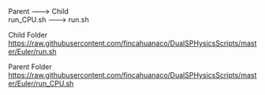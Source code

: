Parent     ---> Child<br>
run_CPU.sh ---> run.sh<br>

Child Folder<br>
https://raw.githubusercontent.com/fincahuanaco/DualSPHysicsScripts/master/Euler/run.sh

Parent Folder<br>
https://raw.githubusercontent.com/fincahuanaco/DualSPHysicsScripts/master/Euler/run_CPU.sh

